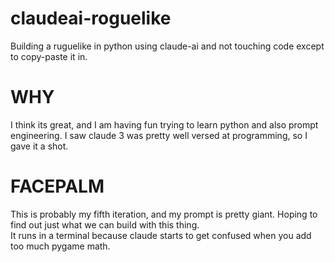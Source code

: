 # claudeai-roguelike
Building a ruguelike in python using claude-ai and not touching code except to copy-paste it in.

# WHY
I think its great, and I am having fun trying to learn python and also prompt engineering.  I saw claude 3 was pretty well versed at programming, so I gave it a shot.

# FACEPALM
This is probably my fifth iteration, and my prompt is pretty giant. Hoping to find out just what we can build with this thing.  
It runs in a terminal because claude starts to get confused when you add too much pygame math.
